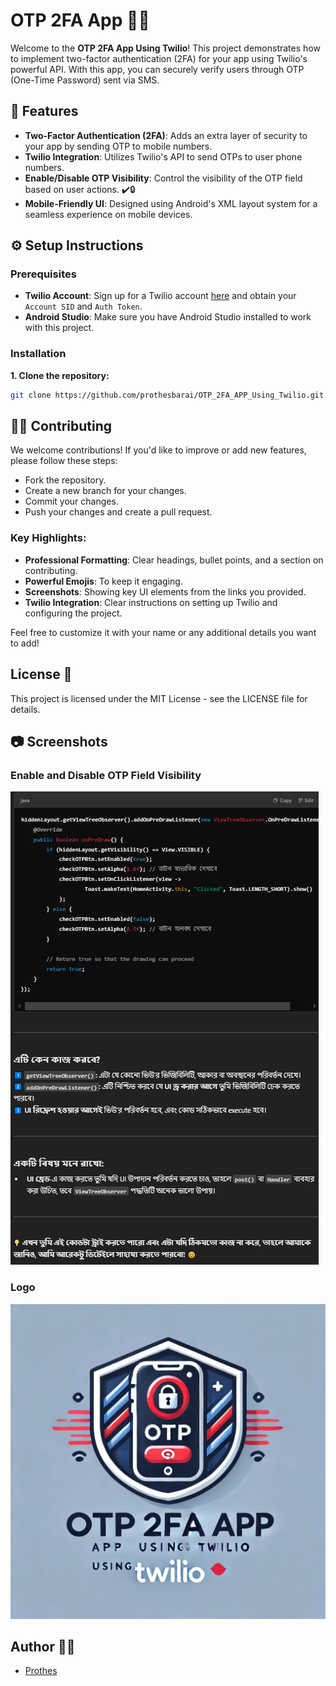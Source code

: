 # OTP 2FA App 🔐📱

Welcome to the **OTP 2FA App Using Twilio**! This project demonstrates how to implement two-factor authentication (2FA) for your app using Twilio's powerful API. With this app, you can securely verify users through OTP (One-Time Password) sent via SMS.

## 🚀 Features

- **Two-Factor Authentication (2FA)**: Adds an extra layer of security to your app by sending OTP to mobile numbers.
- **Twilio Integration**: Utilizes Twilio's API to send OTPs to user phone numbers.
- **Enable/Disable OTP Visibility**: Control the visibility of the OTP field based on user actions. ✔️🔒
- **Mobile-Friendly UI**: Designed using Android's XML layout system for a seamless experience on mobile devices.


## ⚙️ Setup Instructions

### Prerequisites
- **Twilio Account**: Sign up for a Twilio account [here](https://www.twilio.com/try-twilio) and obtain your `Account SID` and `Auth Token`.
- **Android Studio**: Make sure you have Android Studio installed to work with this project.

### Installation

**1. Clone the repository:**

```bash
git clone https://github.com/prothesbarai/OTP_2FA_APP_Using_Twilio.git
```

## 🧑‍💻 Contributing
We welcome contributions! If you'd like to improve or add new features, please follow these steps:

- Fork the repository.
- Create a new branch for your changes.
- Commit your changes.
- Push your changes and create a pull request.



### Key Highlights:
- **Professional Formatting**: Clear headings, bullet points, and a section on contributing.
- **Powerful Emojis**: To keep it engaging.
- **Screenshots**: Showing key UI elements from the links you provided.
- **Twilio Integration**: Clear instructions on setting up Twilio and configuring the project. 

Feel free to customize it with your name or any additional details you want to add!



## License 📜
This project is licensed under the MIT License - see the LICENSE file for details.

## 📷 Screenshots

### Enable and Disable OTP Field Visibility
![Enable and Disable OTP Field Visibility](https://github.com/prothesbarai/OTP_2FA_APP_Using_Twilio/blob/main/Enable%20And%20Disable%20Depend%20On%20VISIBILITY.png)

### Logo
![Logo](https://github.com/prothesbarai/OTP_2FA_APP_Using_Twilio/blob/main/logo.jpg)

## Author 👨‍💻
- [Prothes](https://github.com/prothesbarai)
